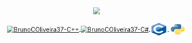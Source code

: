 <br>
<div align="center">
  <a href="https://github.com/BrunoCOliveira37">
  <img height="180em" src="https://github-readme-stats.vercel.app/api?username=BrunoCOliveira37&show_icons=true&cont_private=true&locale=theme=midnight-purple&include_all_commits=true&count_private=true"/>
</div>
<div align="center">
  <div style="display: inline_block"><br>
    <img align="center" alt="BrunoCOliveira37-C++" height="30" width="40" src="https://raw.githubusercontent.com/devicons/devicon/master/icons/cpp/cpp-original.svg">
    <img align="center" alt="BrunoCOliveira37-C#" height="30" width="40" src="https://raw.githubusercontent.com/devicons/devicon/master/icons/cs/cs-original.svg">
    <img align="center" alt="BrunoCOliveira37-C" height="30" width="40" src="https://raw.githubusercontent.com/devicons/devicon/master/icons/c/c-original.svg">
    <img align="center" alt="BrunoCOliveira37-Python" height="30" width="40" src="https://raw.githubusercontent.com/devicons/devicon/master/icons/python/python-original.svg">
</div>
